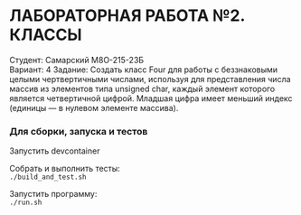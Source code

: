 # ЛАБОРАТОРНАЯ РАБОТА №2. КЛАССЫ

Студент: Самарский М8О-215-23Б  
Вариант: 4 
Задание: Создать класс Four для работы с беззнаковыми целыми чертвертичными числами, используя для представления 
числа массив из элементов типа unsigned char, каждый элемент которого является четвертичной цифрой. 
Младшая цифра имеет меньший индекс (единицы — в нулевом элементе массива).

### Для сборки, запуска и тестов

Запустить devcontainer

Собрать и выполнить тесты:  
``./build_and_test.sh``

Запустить программу:  
``./run.sh``
